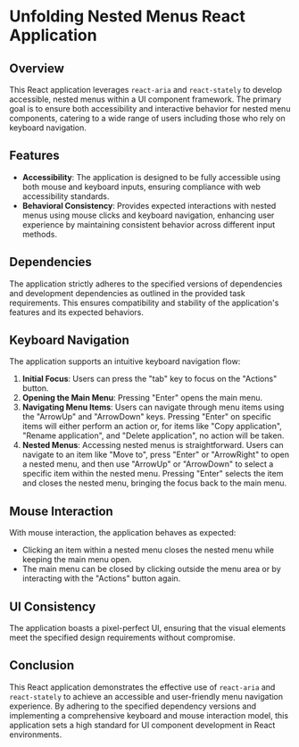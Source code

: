 # Unfolding Nested Menus React Application

## Overview

This React application leverages `react-aria` and `react-stately` to develop accessible, nested menus within a UI component framework. The primary goal is to ensure both accessibility and interactive behavior for nested menu components, catering to a wide range of users including those who rely on keyboard navigation.

## Features

- **Accessibility**: The application is designed to be fully accessible using both mouse and keyboard inputs, ensuring compliance with web accessibility standards.
- **Behavioral Consistency**: Provides expected interactions with nested menus using mouse clicks and keyboard navigation, enhancing user experience by maintaining consistent behavior across different input methods.

## Dependencies

The application strictly adheres to the specified versions of dependencies and development dependencies as outlined in the provided task requirements. This ensures compatibility and stability of the application's features and its expected behaviors.

## Keyboard Navigation

The application supports an intuitive keyboard navigation flow:

1. **Initial Focus**: Users can press the "tab" key to focus on the "Actions" button.
2. **Opening the Main Menu**: Pressing "Enter" opens the main menu.
3. **Navigating Menu Items**: Users can navigate through menu items using the "ArrowUp" and "ArrowDown" keys. Pressing "Enter" on specific items will either perform an action or, for items like "Copy application", "Rename application", and "Delete application", no action will be taken.
4. **Nested Menus**: Accessing nested menus is straightforward. Users can navigate to an item like "Move to", press "Enter" or "ArrowRight" to open a nested menu, and then use "ArrowUp" or "ArrowDown" to select a specific item within the nested menu. Pressing "Enter" selects the item and closes the nested menu, bringing the focus back to the main menu.

## Mouse Interaction

With mouse interaction, the application behaves as expected:

- Clicking an item within a nested menu closes the nested menu while keeping the main menu open.
- The main menu can be closed by clicking outside the menu area or by interacting with the "Actions" button again.

## UI Consistency

The application boasts a pixel-perfect UI, ensuring that the visual elements meet the specified design requirements without compromise.

## Conclusion

This React application demonstrates the effective use of `react-aria` and `react-stately` to achieve an accessible and user-friendly menu navigation experience. By adhering to the specified dependency versions and implementing a comprehensive keyboard and mouse interaction model, this application sets a high standard for UI component development in React environments.
